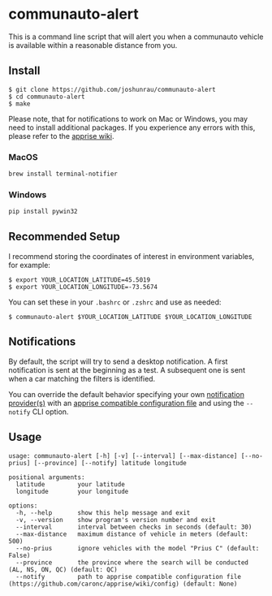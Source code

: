 # communauto-alert

This is a command line script that will alert you when a communauto vehicle is available within a reasonable distance from you. 

## Install

```
$ git clone https://github.com/joshunrau/communauto-alert
$ cd communauto-alert
$ make
```

Please note, that for notifications to work on Mac or Windows, you may need to install additional packages. If you experience any errors with this, please refer to the [apprise wiki](https://github.com/caronc/apprise/wiki).

### MacOS

```bash
brew install terminal-notifier
```

### Windows

```bash
pip install pywin32
```

## Recommended Setup

I recommend storing the coordinates of interest in environment variables, for example:

```
$ export YOUR_LOCATION_LATITUDE=45.5019
$ export YOUR_LOCATION_LONGITUDE=-73.5674
```

You can set these in your `.bashrc` or `.zshrc` and use as needed:

```
$ communauto-alert $YOUR_LOCATION_LATITUDE $YOUR_LOCATION_LONGITUDE
```

## Notifications

By default, the script will try to send a desktop notification. A first notification is sent at the beginning as a test. A subsequent one is sent when a car matching the filters is identified.

You can override the default behavior specifying your own [notification provider(s)](https://github.com/caronc/apprise/wiki) with an [apprise compatible configuration file](https://github.com/caronc/apprise/wiki/config) and using the ```--notify``` CLI option.

## Usage

```
usage: communauto-alert [-h] [-v] [--interval] [--max-distance] [--no-prius] [--province] [--notify] latitude longitude

positional arguments:
  latitude         your latitude
  longitude        your longitude

options:
  -h, --help       show this help message and exit
  -v, --version    show program's version number and exit
  --interval       interval between checks in seconds (default: 30)
  --max-distance   maximum distance of vehicle in meters (default: 500)
  --no-prius       ignore vehicles with the model "Prius C" (default: False)
  --province       the province where the search will be conducted (AL, NS, ON, QC) (default: QC)
  --notify         path to apprise compatible configuration file (https://github.com/caronc/apprise/wiki/config) (default: None)
```
